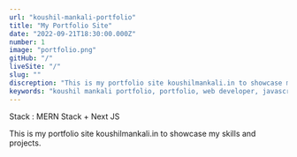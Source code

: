 ```yaml
---
url: "koushil-mankali-portfolio"
title: "My Portfolio Site"
date: "2022-09-21T18:30:00.000Z"
number: 1
image: "portfolio.png"
gitHub: "/"
liveSite: "/"
slug: ""
discreption: "This is my portfolio site koushilmankali.in to showcase my skills and projects."
keywords: "koushil mankali portfolio, portfolio, web developer, javascript developer, web engineer, koushil, koushil mankali"
---
```


Stack : MERN Stack + Next JS

This is my portfolio site koushilmankali.in to showcase my skills and projects.
